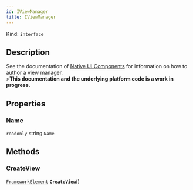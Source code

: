 ```yaml
---
id: IViewManager
title: IViewManager
---
```


Kind: `interface`



## Description
See the documentation of [Native UI Components](view-managers.md) for information on how to author a view manager.<br/>>**This documentation and the underlying platform code is a work in progress.**

## Properties
### Name
`readonly`  string `Name`



## Methods
### CreateView
[`FrameworkElement`](https://docs.microsoft.com/uwp/api/Windows.UI.Xaml.FrameworkElement) **`CreateView`**()




